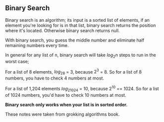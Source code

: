 ## Binary Search

Binary search is an algorithm; its input is a sorted list of elements, if an element you're looking for is in that list, binary search returns the position where it's located. Otherwise binary search returns null.

With binary search, you guess the middle number and eliminate half remaining numbers every time. 

In general for any list of n, binary search will take $log_2n$ steps to run in the worst case;

For a list of 8 elements, $log_28$ = 3, because $2^3$ =  8. So for a list of 8 numbers, you have to check 4 numbers at most.

For a list of 1,204 elements $log_21024$ = 10, because $2^10$ == 1024. So for a list of 1024 numbers, you'd have to check 10 numbers at most.

**Binary search only works when your list is in sorted order.**

These notes were taken from grokking algorithms book.